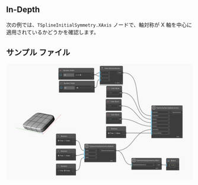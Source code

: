## In-Depth
次の例では、`TSplineInitialSymmetry.XAxis` ノードで、軸対称が X 軸を中心に適用されているかどうかを確認します。

## サンプル ファイル

![Example](./Autodesk.DesignScript.Geometry.TSpline.TSplineInitialSymmetry.XAxis_img.jpg)
